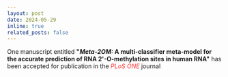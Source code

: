 ```yaml
---
layout: post
date: 2024-05-29
inline: true
related_posts: false
---
```


One manuscript entitled <b>"<i>Meta-2OM:</i> A multi-classifier meta-model for the accurate prediction of RNA 2'-O-methylation sites in human RNA"</b> has been accepted for publication in the <span style="color: #FF3636;"><i>PLoS ONE</i></span> journal